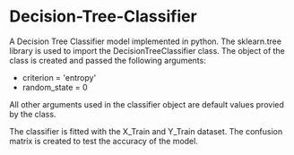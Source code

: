 # Decision-Tree-Classifier

A Decision Tree Classifier model implemented in python. The sklearn.tree library is used to import the DecisionTreeClassifier class. The object of the class is created and passed the following arguments:
 - criterion = 'entropy'
 - random_state = 0

All other arguments used in the classifier object are default values provied by the class.

The classifier is fitted with the X_Train and Y_Train dataset. The confusion matrix is created to test the accuracy of the model. 
